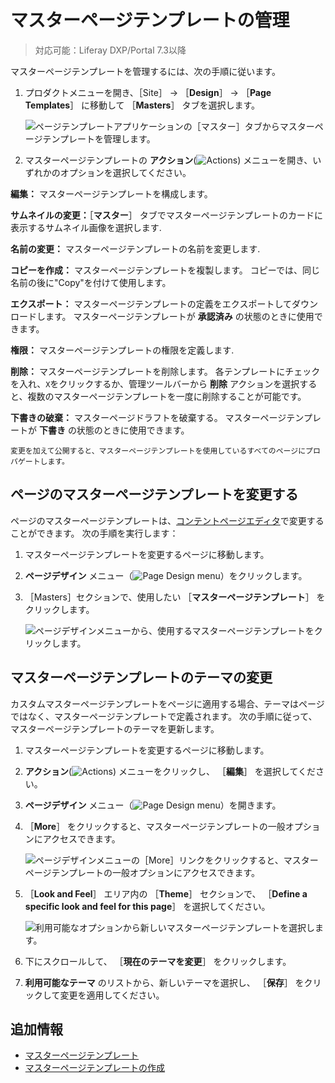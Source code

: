 # マスターページテンプレートの管理

> 対応可能：Liferay DXP/Portal 7.3以降

マスターページテンプレートを管理するには、次の手順に従います。

1. プロダクトメニューを開き、［Site］ &rarr; ［**Design**］ &rarr; ［**Page Templates**］ に移動して ［**Masters**］ タブを選択します。

    ![ページテンプレートアプリケーションの［マスター］タブからマスターページテンプレートを管理します。](./managing-master-page-templates/images/01.png)

1. マスターページテンプレートの **アクション**(![Actions](./../../../images/icon-actions.png)) メニューを開き、いずれかのオプションを選択してください。

**編集：** マスターページテンプレートを構成します。

**サムネイルの変更：**［**マスター**］ タブでマスターページテンプレートのカードに表示するサムネイル画像を選択します.

**名前の変更：** マスターページテンプレートの名前を変更します.

**コピーを作成：** マスターページテンプレートを複製します。 コピーでは、同じ名前の後に"Copy"を付けて使用します。

**エクスポート：** マスターページテンプレートの定義をエクスポートしてダウンロードします。 マスターページテンプレートが **承認済み** の状態のときに使用できます。

**権限：** マスターページテンプレートの権限を定義します.

**削除：** マスターページテンプレートを削除します。 各テンプレートにチェックを入れ、`X`をクリックするか、管理ツールバーから **削除** アクションを選択すると、複数のマスターページテンプレートを一度に削除することが可能です。

**下書きの破棄：** マスターページドラフトを破棄する。 マスターページテンプレートが **下書き** の状態のときに使用できます。

```{note}
変更を加えて公開すると、マスターページテンプレートを使用しているすべてのページにプロパゲートします。
```

## ページのマスターページテンプレートを変更する

ページのマスターページテンプレートは、[コンテントページエディタ](../using-content-pages/content-page-editor-ui-reference.md)で変更することができます。 次の手順を実行します：

1. マスターページテンプレートを変更するページに移動します。
1. **ページデザイン** メニュー（![Page Design menu](../../../images/icon-format.png)）をクリックします。
1. ［Masters］セクションで、使用したい ［**マスターページテンプレート**］ をクリックします。

   ![ページデザインメニューから、使用するマスターページテンプレートをクリックします。](./managing-master-page-templates/images/03.png)

## マスターページテンプレートのテーマの変更

カスタムマスターページテンプレートをページに適用する場合、テーマはページではなく、マスターページテンプレートで定義されます。 次の手順に従って、マスターページテンプレートのテーマを更新します。

1. マスターページテンプレートを変更するページに移動します。
1. **アクション**(![Actions](./../../../images/icon-actions.png)) メニューをクリックし、 ［**編集**］ を選択してください。
1. **ページデザイン** メニュー（![Page Design menu](../../../images/icon-format.png)）を開きます。
1. ［**More**］ をクリックすると、マスターページテンプレートの一般オプションにアクセスできます。

   ![ページデザインメニューの［More］リンクをクリックすると、マスターページテンプレートの一般オプションにアクセスできます。](./managing-master-page-templates/images/06.png)

1. ［**Look and Feel**］ エリア内の ［**Theme**］ セクションで、 ［**Define a specific look and feel for this page**］ を選択してください。

    ![利用可能なオプションから新しいマスターページテンプレートを選択します。](./managing-master-page-templates/images/05.png)

1. 下にスクロールして、 ［**現在のテーマを変更**］ をクリックします。
1. **利用可能なテーマ** のリストから、新しいテーマを選択し、 ［**保存**］ をクリックして変更を適用してください。

## 追加情報

- [マスターページテンプレート](./master-page-templates.md)
- [マスターページテンプレートの作成](./creating-a-master-page-template.md)
